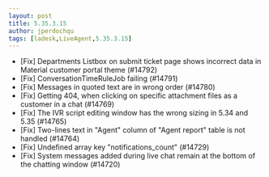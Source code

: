 ```yaml
---
layout: post
title: 5.35.3.15
author: jperdochqu
tags: [ladesk,LiveAgent,5.35.3.15]
---
```


- [Fix] Departments Listbox on submit ticket page shows incorrect data in Material customer portal theme (#14792)
- [Fix] ConversationTimeRuleJob failing (#14791)
- [Fix] Messages in quoted text are in wrong order (#14780)
- [Fix] Getting 404, when clicking on specific attachment files as a customer in a chat (#14769)
- [Fix] The IVR script editing window has the wrong sizing in 5.34 and 5.35 (#14765)
- [Fix] Two-lines text in "Agent" column of "Agent report" table is not handled (#14764)
- [Fix] Undefined array key "notifications_count" (#14729)
- [Fix] System messages added during live chat remain at the bottom of the chatting window (#14720)
